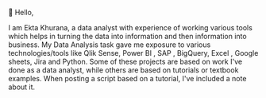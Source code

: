 👋 Hello,

I am Ekta Khurana, a data analyst with experience of working various tools which helps in turning the data into information and then information into business. 
My Data Analysis task gave me exposure to various technologies/tools like Qlik Sense, Power BI , SAP , BigQuery, Excel , Google sheets, Jira and Python.
Some of these projects are based on work I've done as a data analyst, while others are based on tutorials or textbook examples. When posting a script based on a tutorial, I've included a note about it.

<!--
**EktaKhurana/EktaKhurana** is a ✨ _special_ ✨ repository because its `README.md` (this file) appears on your GitHub profile.

Here are some ideas to get you started:

- 🔭 I’m currently working on ...
- 🌱 I’m currently learning ...
- 👯 I’m looking to collaborate on ...
- 🤔 I’m looking for help with ...
- 💬 Ask me about ...
- 📫 How to reach me: ...
- 😄 Pronouns: ...
- ⚡ Fun fact: ...
-->
